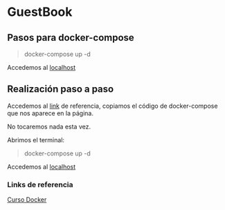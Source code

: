 # GuestBook
## Pasos para docker-compose
> docker-compose up -d 

Accedemos al [localhost](http://localhost:8083)

## Realización paso a paso
Accedemos al [link](https://josedom24.github.io/curso_docker_2022/sesion4/guestbook.html) de referencia, copiamos el código de docker-compose que nos aparece en la página.

No tocaremos nada esta vez. 

Abrimos el terminal: 
> docker-compose up -d 

Accedemos al [localhost](http://localhost:8083)

### Links de referencia
[Curso Docker](https://josedom24.github.io/curso_docker_2022/sesion4/guestbook.html)

